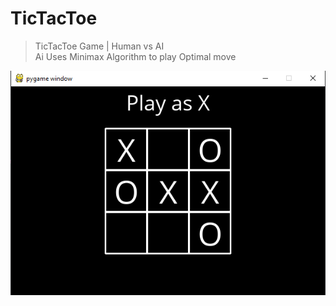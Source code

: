 # TicTacToe 
> TicTacToe Game | Human vs AI \
> Ai Uses Minimax Algorithm to play Optimal move 

[![N|Solid](https://github.com/Abhishek128/TicTacToe/blob/master/Tic%20TacToe.png)](https://www.youtube.com/watch?v=PH97sfOdNrY)
